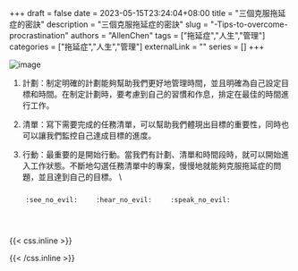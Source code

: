 +++ 
draft = false
date = 2023-05-15T23:24:04+08:00
title = "三個克服拖延症的密訣"
description = "三個克服拖延症的密訣"
slug = "-Tips-to-overcome-procrastination"
authors = "AllenChen"
tags = ["拖延症","人生","管理"]
categories = ["拖延症","人生","管理"]
externalLink = ""
series = []
+++

![image](/images/post/A-rabbit-with-big-blue-eyes-dreaming-in-the-bed-with-comic-style.jpeg)

1. 計劃：制定明確的計劃能夠幫助我們更好地管理時間，並且明確為自己設定目標和時間。在制定計劃時，要考慮到自己的習慣和作息，排定在最佳的時間進行工作。

2. 清單：寫下需要完成的任務清單，可以幫助我們體現出目標的重要性，同時也可以讓我們監控自己達成目標的進度。

3. 行動：最重要的是開始行動。當我們有計劃、清單和時間段時，就可以開始進入工作狀態。不斷地勾選任務清單中的專案，慢慢地就能夠克服拖延症的問題，並且達到自己的目標。
  \

<p><span class="nowrap"><span class="emojify">🙈</span> <code>:see_no_evil:</code></span>  <span class="nowrap"><span class="emojify">🙉</span> <code>:hear_no_evil:</code></span>  <span class="nowrap"><span class="emojify">🙊</span> <code>:speak_no_evil:</code></span></p>
<br>
    

{{< css.inline >}}
<style>
.emojify {
	font-family: Apple Color Emoji, Segoe UI Emoji, NotoColorEmoji, Segoe UI Symbol, Android Emoji, EmojiSymbols;
	font-size: 2rem;
	vertical-align: middle;
}
@media screen and (max-width:650px) {
  .nowrap {
    display: block;
    margin: 25px 0;
  }
}
</style>
{{< /css.inline >}}
